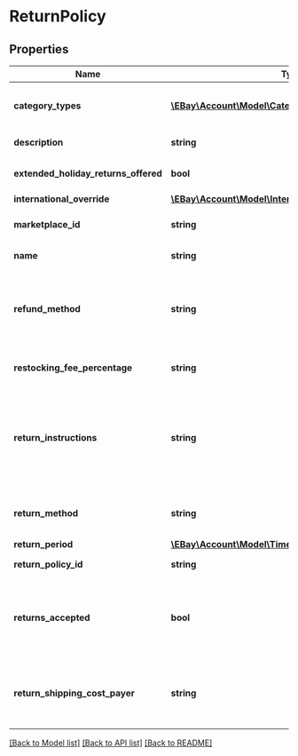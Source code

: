 # ReturnPolicy

## Properties
Name | Type | Description | Notes
------------ | ------------- | ------------- | -------------
**category_types** | [**\EBay\Account\Model\CategoryType[]**](CategoryType.md) | This container indicates which category group that the return policy applies to.&lt;br/&gt;&lt;br/&gt;&lt;span class&#x3D;\&quot;tablenote\&quot;&gt;&lt;b&gt;Note&lt;/b&gt;: Return business policies are not applicable to motor vehicle listings, so the &lt;b&gt;categoryTypes.name&lt;/b&gt; value will always be &lt;code&gt;ALL_EXCLUDING_MOTORS_VEHICLES&lt;/code&gt; for return business policies.&lt;/span&gt; | [optional] 
**description** | **string** | A seller-defined description of the return business policy. This description is only for the seller&#x27;s use, and is not exposed on any eBay pages.  &lt;br/&gt;&lt;br/&gt;&lt;b&gt;Max length&lt;/b&gt;: 250 | [optional] 
**extended_holiday_returns_offered** | **bool** | &lt;p class&#x3D;\&quot;tablenote\&quot;&gt;&lt;span  style&#x3D;\&quot;color: #dd1e31;\&quot;&gt;&lt;b&gt;Important!&lt;/b&gt;&lt;/span&gt; This field is deprecated, since eBay no longer supports extended holiday returns. Any value supplied in this field is neither read nor returned.&lt;/p&gt; | [optional] 
**international_override** | [**\EBay\Account\Model\InternationalReturnOverrideType**](InternationalReturnOverrideType.md) |  | [optional] 
**marketplace_id** | **string** | The ID of the eBay marketplace to which this return business policy applies. For implementation help, refer to &lt;a href&#x3D;&#x27;https://developer.ebay.com/api-docs/sell/account/types/ba:MarketplaceIdEnum&#x27;&gt;eBay API documentation&lt;/a&gt; | [optional] 
**name** | **string** | A seller-defined name for this payment business policy. Names must be unique for policies assigned to the same marketplace.&lt;br /&gt;&lt;br /&gt;&lt;b&gt;Max length:&lt;/b&gt; 64 | [optional] 
**refund_method** | **string** | This value indicates the refund method that will be used by the seller for buyer returns. In most cases, this value is going to be &lt;code&gt;MONEY_BACK&lt;/code&gt;, except for &#x27;Click and Collect&#x27; and &#x27;Buy Online, Pick up in Store&#x27; orders where the seller is able to offer a store/merchandise credit in addition to the &#x27;money back&#x27; option. The buyer recieving money back for a return is always an option available to the buyer, even if this field returns &lt;code&gt;MERCHANDISE_CREDIT&lt;/code&gt;. For implementation help, refer to &lt;a href&#x3D;&#x27;https://developer.ebay.com/api-docs/sell/account/types/api:RefundMethodEnum&#x27;&gt;eBay API documentation&lt;/a&gt; | [optional] 
**restocking_fee_percentage** | **string** | &lt;p class&#x3D;\&quot;tablenote\&quot;&gt;&lt;span  style&#x3D;\&quot;color: #dd1e31;\&quot;&gt;&lt;b&gt;Important!&lt;/b&gt;&lt;/span&gt; This field is deprecated, since eBay no longer allows sellers to charge a restocking fee for buyer remorse returns. If this field is included, it is ignored and it is no longer returned.&lt;/p&gt; | [optional] 
**return_instructions** | **string** | This text-based field provides more details on seller-specified return instructions. This field is only returned if set for the return business policy. &lt;p class&#x3D;\&quot;tablenote\&quot;&gt;&lt;span  style&#x3D;\&quot;color: #dd1e31;\&quot;&gt;&lt;b&gt;Important!&lt;/b&gt;&lt;/span&gt; This field is no longer supported on many eBay marketplaces. To see if a marketplace and eBay category does support this field, call &lt;a href&#x3D;\&quot;/api-docs/sell/metadata/resources/marketplace/methods/getReturnPolicies\&quot;&gt;getReturnPolicies&lt;/a&gt; method of the &lt;b&gt;Metadata API&lt;/b&gt;. Then you will look for the &lt;b&gt;policyDescriptionEnabled&lt;/b&gt; field with a value of &lt;code&gt;true&lt;/code&gt; for the eBay category.&lt;/span&gt;&lt;/p&gt;&lt;br/&gt;&lt;b&gt;Max length&lt;/b&gt;: 5000 (8000 for DE) | [optional] 
**return_method** | **string** | This field is only returned if the seller wants to offer an alternative return method other than &#x27;money back&#x27;, such as an exchange or replacement item. For implementation help, refer to &lt;a href&#x3D;&#x27;https://developer.ebay.com/api-docs/sell/account/types/api:ReturnMethodEnum&#x27;&gt;eBay API documentation&lt;/a&gt; | [optional] 
**return_period** | [**\EBay\Account\Model\TimeDuration**](TimeDuration.md) |  | [optional] 
**return_policy_id** | **string** | A unique eBay-assigned ID for a return business policy. This ID is generated when the policy is created. | [optional] 
**returns_accepted** | **bool** | If this field is returned as &lt;code&gt;true&lt;/code&gt;, the seller accepts returns. &lt;br/&gt;&lt;br/&gt;&lt;span class&#x3D;\&quot;tablenote\&quot;&gt;&lt;strong&gt;Note:&lt;/strong&gt;Top-Rated sellers must accept item returns and the &lt;b&gt;handlingTime&lt;/b&gt; should be set to zero days or one day for a listing to receive a Top-Rated Plus badge on the View Item or search result pages. For more information on eBay&#x27;s Top-Rated seller program, see &lt;a href&#x3D;\&quot;https://pages.ebay.com/help/sell/top-rated.html\&quot;&gt;Becoming a Top Rated Seller and qualifying for Top Rated Plus benefits&lt;/a&gt;.&lt;/span&gt; | [optional] 
**return_shipping_cost_payer** | **string** | This field indicates who is responsible for paying for the shipping charges for returned items. The field can be set to either &lt;code&gt;BUYER&lt;/code&gt; or &lt;code&gt;SELLER&lt;/code&gt;.  &lt;br/&gt;&lt;br/&gt;Depending on the return policy and specifics of the return, either the buyer or the seller can be responsible for the return shipping costs. Note that the seller is always responsible for return shipping costs for SNAD-related issues. For implementation help, refer to &lt;a href&#x3D;&#x27;https://developer.ebay.com/api-docs/sell/account/types/api:ReturnShippingCostPayerEnum&#x27;&gt;eBay API documentation&lt;/a&gt; | [optional] 

[[Back to Model list]](../../README.md#documentation-for-models) [[Back to API list]](../../README.md#documentation-for-api-endpoints) [[Back to README]](../../README.md)

